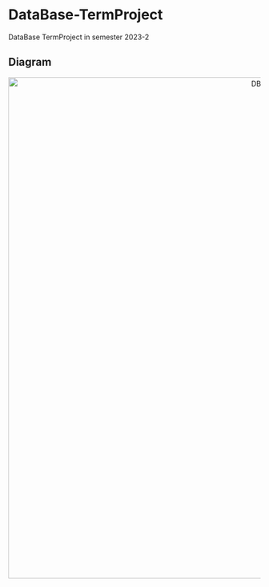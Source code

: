 # DataBase-TermProject
DataBase TermProject in semester 2023-2

## Diagram
<p align="center"><img width="1000" alt="DB생성" src="https://github.com/dbdbais/DataBase-TermProject/assets/99540674/0e16a51b-cb9d-49c3-ab40-d0b1c528a532"></p>

